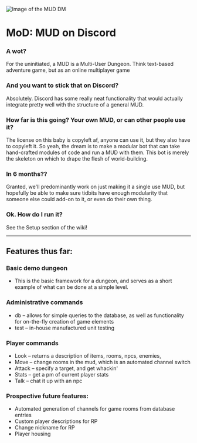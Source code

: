 ![Image of the MUD DM](http://www.mahan.io/static/media/DMspritev3.png)
# MoD: MUD on Discord
### A wot?
For the uninitiated, a MUD is a Multi-User Dungeon. Think text-based adventure game, but as an online multiplayer game
### And you want to stick that on Discord?
Absolutely. Discord has some really neat functionality that would actually integrate pretty well with the structure of a general MUD. 
### How far is this going? Your own MUD, or can other people use it?
The license on this baby is copyleft af, anyone can use it, but they also have to copyleft it. So yeah, the dream is to make a modular bot that can take hand-crafted modules of code and run a MUD with them. This bot is merely the skeleton on which to drape the flesh of world-building.
### In 6 months??
Granted, we'll predominantly work on just making it a single use MUD, but hopefully be able to make sure tidbits have enough modularity that someone else could add-on to it, or even do their own thing.
### Ok. How do I run it?
See the Setup section of the wiki!

___

## Features thus far:

### Basic demo dungeon
- This is the basic framework for a dungeon, and serves as a short example of what can be done at a simple level.

### Administrative commands
- db – allows for simple queries to the database, as well as functionality for on-the-fly creation of game elements
- test – in-house manufactured unit testing

### Player commands
- Look – returns a description of items, rooms, npcs, enemies, 
- Move – change rooms in the mud, which is an automated channel switch
- Attack – specify a target, and get whackin'
- Stats – get a pm of current player stats
- Talk – chat it up with an npc

### Prospective future features:
- Automated generation of channels for game rooms from database entries
- Custom player descriptions for RP
- Change nickname for RP
- Player housing
